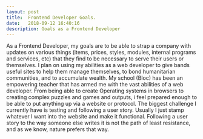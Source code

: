 ```yaml
---
layout: post
title:  Frontend Developer Goals.
date:   2018-09-12 16:40:16
description: Goals as a Frontend Developer
---
```


As a Frontend Developer, my goals are to be able to strap a company with updates on various things (items, prices, styles, modules, internal programs and services, etc) that they find to be necessary to serve their users or themselves.
I plan on using my abilities as a web developer to give bands useful sites to help them manage themselves, to bond humanitarian communities, and to accumulate wealth.
My school (Bloc) has been an empowering teacher that has armed me with the vast abilities of a web developer. From being able to create Operating systems in browsers to creating complex puzzles and games and outputs, i feel prepared enough to be able to put anything up via a website or protocol.
The biggest challenge I currently have is testing and following a user story. Usually I just stamp whatever I want into the website and make it functional. Following a user story to the way someone else writes it is not the path of least resistance, and as we know, nature prefers that way.   
